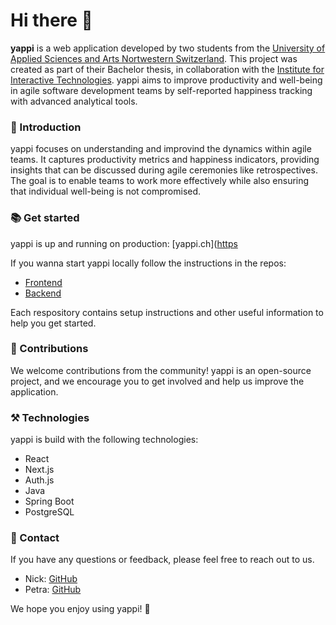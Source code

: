 # Hi there 👋
**yappi** is a web application developed by two students from the [University of Applied Sciences and Arts Nortwestern Switzerland](https://www.fhnw.ch/en/about-fhnw/schools/school-of-engineering). This project was created as part of their Bachelor thesis, in collaboration with the [Institute for Interactive Technologies](https://www.fhnw.ch/en/about-fhnw/schools/school-of-engineering/institutes/institute-for-interactive-technologies). yappi aims to improve productivity and well-being in agile software development teams by self-reported happiness tracking with advanced analytical tools.

### 🚀 Introduction
yappi focuses on understanding and improvind the dynamics within agile teams.  It captures productivity metrics and happiness indicators, providing insights that can be discussed during agile ceremonies like retrospectives. The goal is to enable teams to work more effectively while also ensuring that individual well-being is not compromised.

### 📚 Get started
yappi is up and running on production: [yappi.ch]([https](https://yappi.ch/)

If you wanna start yappi locally follow the instructions in the repos:
- [Frontend](https://github.com/24FSIIT16/dear-dev-frontend)
- [Backend](https://github.com/24FSIIT16/dear-dev-backend)

Each respository contains setup instructions and other useful information to help you get started.

### 🤝 Contributions
We welcome contributions from the community! yappi is an open-source project, and we encourage you to get involved and help us improve the application.

### ⚒️ Technologies
yappi is build with the following technologies:
- React
- Next.js
- Auth.js
- Java
- Spring Boot
- PostgreSQL

### 📧 Contact

If you have any questions or feedback, please feel free to reach out to us.

- Nick: [GitHub](https://github.com/baurnick)
- Petra: [GitHub](https://github.com/smuefsmuef)

We hope you enjoy using yappi! 🌈
